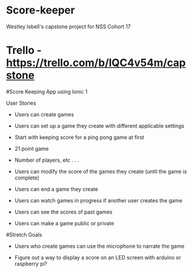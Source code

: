 # Score-keeper
Westley Isbell's capstone project for NSS Cohort 17


# Trello - https://trello.com/b/IQC4v54m/capstone

#Score Keeping App using Ionic 1

User Stories

*  Users can create games

*  Users can set up a game they create with different applicable settings
  *  Start with keeping score for a ping pong game at first
  *  21 point game
  *  Number of players, etc . . .

*  Users can modify the score of the games they create (until the game is complete)

*  Users can end a game they create

*  Users can watch games in progress if another user creates the game

*  Users can see the scores of past games

*  Users can make a game public or private


#Stretch Goals

*  Users who create games can use the microphone to narrate the game

*  Figure out a way to display a score on an LED screen with arduino or raspberry pi?
